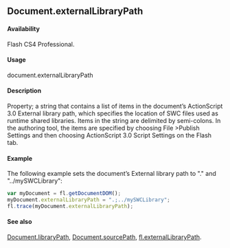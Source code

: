 ## Document.externalLibraryPath

#### Availability

Flash CS4 Professional.

#### Usage

document.externalLibraryPath

#### Description

Property; a string that contains a list of items in the document’s ActionScript 3.0 External library path, which specifies the location of SWC files used as runtime shared libraries. Items in the string are delimited by semi-colons. In the authoring tool, the items are specified by choosing File >Publish Settings and then choosing ActionScript 3.0 Script Settings on the Flash tab.

#### Example

The following example sets the document’s External library path to "." and "../mySWCLibrary":

```javascript
var myDocument = fl.getDocumentDOM(); 
myDocument.externalLibraryPath = ".;../mySWCLibrary"; 
fl.trace(myDocument.externalLibraryPath);
```

#### See also

[Document.libraryPath](../Document_object/Document99.md), [Document.sourcePath](../Document_object/Document36.md), [fl.externalLibraryPath](../flash_object_(fl)/fl23.md).
